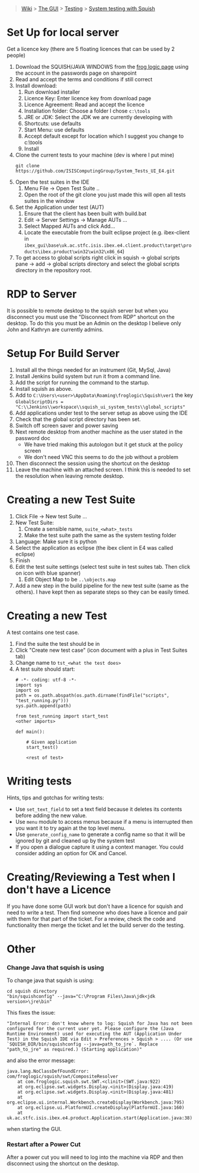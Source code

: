 > [Wiki](Home) > [The GUI](The-GUI) > [Testing](GUI-Testing) > [System testing with Squish](System-Testing-with-Squish)

# Set Up for local server

Get a licence key (there are 5 floating licences that can be used by 2 people)

1. Download the SQUISH/JAVA WINDOWS from the [frog logic page](https://www.froglogic.com/squish/download/) using the account in the passwords page on sharepoint
1. Read and accept the terms and conditions if still correct
1. Install download:
    1. Run download installer
    1. Licence Key: Enter licence key from download page
    1. Licence Agreement: Read and accept the licence
    1. Installation folder: Choose a folder I chose `c:\tools`
    1. JRE or JDK: Select the JDK we are currently developing with
    1. Shortcuts: use defaults
    1. Start Menu: use defaults
    1. Accept default except for location which I suggest you change to c:\tools
    1. Install
1. Clone the current tests to your machine (dev is where I put mine)
    ```
    git clone  https://github.com/ISISComputingGroup/System_Tests_UI_E4.git
    ```
1. Open the test suites in the IDE
    1. Menu File -> Open Test Suite ..
    1. Open the root of the git clone you just made this will open all tests suites in the window
1. Set the Application under test (AUT)
    1. Ensure that the client has been built with build.bat
    1. Edit -> Server Settings -> Manage AUTs ...
    1. Select Mapped AUTs and click Add...
    1. Locate the executable from the built eclipse project (e.g. ibex-client in `ibex_gui\base\uk.ac.stfc.isis.ibex.e4.client.product\target\products\ibex.product\win32\win32\x86_64`)
1. To get access to global scripts right click in squish -> global scripts pane -> add -> global scripts directory and select the global scripts directory in the repository root.

# RDP to Server

It is possible to remote desktop to the squish server but when you disconnect you must use the "Disconnect from RDP" shortcut on the desktop. To do this you must be an Admin on the desktop I believe only John and Kathryn are currently admins.

# Setup For Build Server

1. Install all the things needed for an instrument (Git, MySql, Java)
1. Install Jenkins build system but run it from a command line.
1. Add the script for running the command to the startup.
1. Install squish as above.
1. Add to `C:\Users\<user>\AppData\Roaming\froglogic\Squish\ver1` the key `GlobalScriptDirs = "C:\\Jenkins\\workspace\\squish_ui_system_tests\\global_scripts"`
1. Add applications under test to the server setup as above using the IDE
1. Check that the global script directory has been set.
1. Switch off screen saver and power saving
1. Next remote desktop from another machine as the user stated in the password doc
    - We have tried making this autologon but it get stuck at the policy screen
    - We don't need VNC this seems to do the job without a problem
1. Then disconnect the session using the shortcut on the desktop
1. Leave the machine with an attached screen. I think this is needed to set the resolution when leaving remote desktop.

# Creating a new Test Suite

1. Click File -> New test Suite ...
1. New Test Suite:
    1. Create a sensible name, `suite_<what>_tests`
    1. Make the test suite path the same as the system testing folder
1. Language: Make sure it is python
1. Select the application as eclipse (the ibex client in E4 was called eclipse)
1. Finish
1. Edit the test suite settings (select test suite in test suites tab. Then click on icon with blue spanner)
    1. Edit Object Map to be `..\objects.map`
1. Add a new step in the build pipeline for the new test suite (same as the others). I have kept then as separate steps so they can be easily timed.

# Creating a new Test

A test contains one test case.

1. Find the suite the test should be in
1. Click "Create new test case" (icon document with a plus in Test Suites tab)
1. Change name to `tst_<what the test does>`
1. A test suite should start:
    ```
    # -*- coding: utf-8 -*-
    import sys
    import os
    path = os.path.abspath(os.path.dirname(findFile("scripts", "test_running.py")))
    sys.path.append(path)

    from test_running import start_test
    <other imports> 
    
    def main():
    
        # Given application
        start_test()
    
        <rest of test>
    ```

# Writing tests

Hints, tips and gotchas for writing tests:

* Use `set_text_field` to set a text field because it deletes its contents before adding the new value.
* Use `menu` module to access menus because if a menu is interrupted then you want it to try again at the top level menu.
* Use `generate_config_name` to generate a config name so that it will be ignored by git and cleaned up by the system test
* If you open a dialogue capture it using a context manager. You could consider adding an option for OK and Cancel.

# Creating/Reviewing a Test when I don't have a Licence

If you have done some GUI work but don't have a licence for squish and need to write a test. Then find someone who does have a licence and pair with them for that part of the ticket.
For a review, check the code and functionality then merge the ticket and let the build server do the testing.

# Other 

### Change Java that squish is using

To change java that squish is using:

```
cd squish directory
"bin/squishconfig" --java="C:\Program Files\Java\jdk<jdk version>\jre\bin"
```

This fixes the issue:

```
"Internal Error: don't know where to log: Squish for Java has not been configured for the current user yet. Please configure the (Java Runtime Environment) used for executing the AUT (Application Under Test) in the Squish IDE via Edit > Preferences > Squish > .... (Or use `SQUISH_DIR/bin/squishconfig --java=path_to_jre`. Replace "path_to_jre" as required.) (Starting application)"
```

and also the error message:

```
java.lang.NoClassDefFoundError: com/froglogic/squish/swt/CompositeResolver
	at com.froglogic.squish.swt.SWT.<clinit>(SWT.java:922)
	at org.eclipse.swt.widgets.Display.<init>(Display.java:419)
	at org.eclipse.swt.widgets.Display.<init>(Display.java:481)
	at org.eclipse.ui.internal.Workbench.createDisplay(Workbench.java:795)
	at org.eclipse.ui.PlatformUI.createDisplay(PlatformUI.java:160)
	at uk.ac.stfc.isis.ibex.e4.product.Application.start(Application.java:38)
```
when starting the GUI.

### Restart after a Power Cut

After a power cut you will need to log into the machine via RDP and then disconnect using the shortcut on the desktop.
